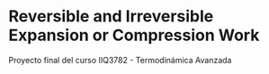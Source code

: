 # Reversible and Irreversible Expansion or Compression Work 
Proyecto final del curso IIQ3782 - Termodinámica Avanzada
